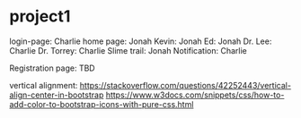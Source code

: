 # project1

login-page: Charlie
home page: Jonah
Kevin: Jonah
Ed: Jonah
Dr. Lee: Charlie
Dr. Torrey: Charlie
Slime trail: Jonah
Notification: Charlie

Registration page: TBD

vertical alignment:
https://stackoverflow.com/questions/42252443/vertical-align-center-in-bootstrap
https://www.w3docs.com/snippets/css/how-to-add-color-to-bootstrap-icons-with-pure-css.html

